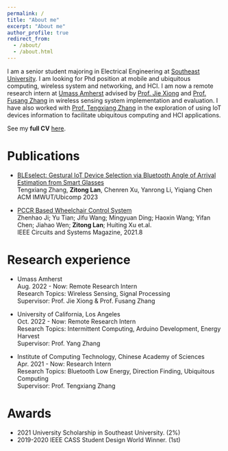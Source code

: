 ```yaml
---
permalink: /
title: "About me"
excerpt: "About me"
author_profile: true
redirect_from: 
  - /about/
  - /about.html
---
```


I am a senior student majoring in Electrical Engineering at [Southeast University](https://www.seu.edu.cn/). I am looking for Phd position at mobile and ubiquitous computing, wireless system and networking, and HCI. I am now a remote research intern at [Umass Amherst](https://www.umass.edu/) advised by [Prof. Jie Xiong](https://people.cs.umass.edu/~jxiong/) and [Prof. Fusang Zhang](https://people.ucas.edu.cn/~zhangfusang?language=en) in wireless sensing system implementation and evaluation. I have also worked with [Prof. Tengxiang Zhang](https://txzhang.info/) in the exploration of using IoT devices information to facilitate ubiquitous computing and HCI applications. 

See my **full CV** [here](http://zitonglan.github.io/files/cv_zitonglan.pdf).

Publications
======
* [BLEselect: Gestural IoT Device Selection via Bluetooth Angle of Arrival Estimation from Smart Glasses](http://zitonglan.github.io/files/BLEselect.pdf)<br>
  Tengxiang Zhang, **Zitong Lan**, Chenren Xu, Yanrong Li, Yiqiang Chen<br>
  ACM IMWUT/Ubicomp 2023


* [PCCR Based Wheelchair Control System](http://zitonglan.github.io/files/pccr.pdf)<br>
  Zhenhao Ji; Yu Tian; Jifu Wang; Mingyuan Ding; Haoxin Wang; Yifan Chen; Jiahao Wen; **Zitong Lan**; Huiting Xu et.al.<br> 
  IEEE Circuits and Systems Magazine, 2021.8


Research experience
======
* Umass Amherst<br>
  Aug. 2022 - Now: Remote Research Intern<br>
  Research Topics: Wireless Sensing, Signal Processing<br>
  Supervisor: Prof. Jie Xiong & Prof. Fusang Zhang

* University of California, Los Angeles<br>
  Oct. 2022 - Now: Remote Research Intern<br>
  Research Topics: Intermittent Computing, Arduino Development, Energy Harvest<br>
  Supervisor: Prof. Yang Zhang

* Institute of Computing Technology, Chinese Academy of Sciences<br>
  Apr. 2021 - Now: Research Intern<br>
  Research Topics: Bluetooth Low Energy, Direction Finding, Ubiquitous Computing<br>
  Supervisor: Prof. Tengxiang Zhang

Awards
=====
* 2021 University Scholarship in Southeast University. (2%)
* 2019-2020 IEEE CASS Student Design World Winner. (1st)